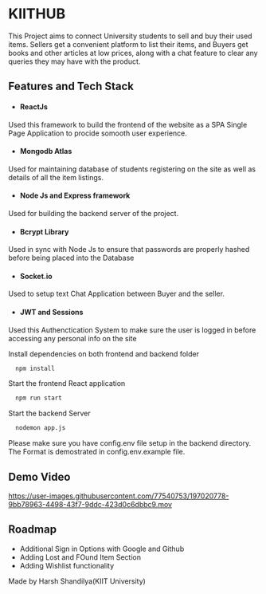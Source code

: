 ﻿# KIITHUB

This Project aims to connect University students to sell and buy their used items. Sellers get a convenient platform to list their items, and Buyers get books and other articles at low prices, along with a chat feature to clear any queries they may have with the product.

## Features and Tech Stack

- #### ReactJs
Used this framework to build the frontend of the website as a SPA Single Page Application to procide somooth user experience.

- #### Mongodb Atlas
Used for maintaining database of students registering on the site as well as details of all the item listings.

- #### Node Js and Express framework
Used for building the backend server of the project.

- #### Bcrypt Library
Used in sync with Node Js to ensure that passwords are properly hashed before being placed into the Database

- #### Socket.io
Used to setup text Chat Application between Buyer and the seller.

- #### JWT and Sessions
Used this Authenctication System to make sure the user is logged in before accessing any personal info on the site


Install dependencies on both frontend and backend folder

```bash
  npm install
```

Start the frontend React application

```bash
  npm run start
```
Start the backend Server 

```bash
  nodemon app.js
```  
Please make sure you have config.env file setup in the backend directory. The Format is demostrated in config.env.example file.

## Demo Video


https://user-images.githubusercontent.com/77540753/197020778-9bb78963-4498-43f7-9ddc-423d0c6dbbc9.mov


## Roadmap

- Additional Sign in Options with Google and Github
- Adding Lost and FOund Item Section
- Adding Wishlist functionality

Made by Harsh Shandilya(KIIT University)

